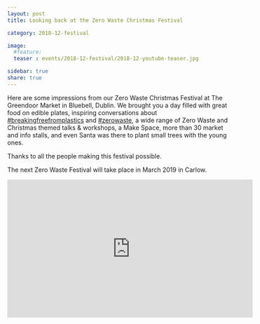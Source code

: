 ```yaml
---
layout: post
title: Looking back at the Zero Waste Christmas Festival

category: 2018-12-festival

image:
  #feature: 
  teaser : events/2018-12-festival/2018-12-youtube-teaser.jpg

sidebar: true
share: true
---
```


Here are some impressions from our Zero Waste Christmas Festival at The Greendoor Market in Bluebell, Dublin. We brought you a day filled with great food on edible plates, inspiring conversations about [#breakingfreefromplastics](https://www.instagram.com/explore/tags/breakingfreefromplastic/) and [#zerowaste](https://www.instagram.com/explore/tags/zerowaste/), a wide range of Zero Waste and Christmas themed talks & workshops, a Make Space, more than 30 market and info stalls, and even Santa was there to plant small trees with the young ones. 

Thanks to all the people making this festival possible. 

The next Zero Waste Festival will take place in March 2019 in Carlow. 

<iframe width="560" height="315" src="https://www.youtube.com/embed/Qb5C3TkzGjk" frameborder="0" allow="accelerometer; autoplay; encrypted-media; gyroscope; picture-in-picture" allowfullscreen></iframe>




